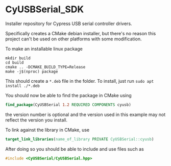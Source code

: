 # CyUSBSerial_SDK
Installer repository for Cypress USB serial controller drivers.

Specifically creates a CMake debian installer, but there's no reason this project can't be used on other platforms with some modification.

To make an installable linux package

```shell
mkdir build
cd build
cmake .. -DCMAKE_BUILD_TYPE=Release
make -j$(nproc) package
```

This should create a `*.deb` file in the folder. To install, just run
`sudo apt install ./*.deb`

You should now be able to find the package in CMake using
```cmake
find_package(CyUSBSerial 1.2 REQUIRED COMPONENTS cyusb)
```
the version number is optional and the version used in this example may not reflect the version you install.

To link against the library in CMake, use

```cmake
target_link_libraries(name_of_library PRIVATE CyUSBSerial::cyusb)
```

After doing so you should be able to include and use files such as 
```c++
#include <CyUSBSerial/CyUSBSerial.hpp>
```
